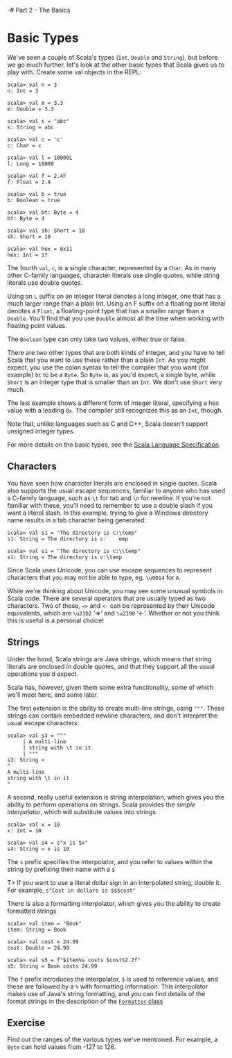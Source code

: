 -# Part 2 - The Basics

# Basic Types

We've seen a couple of Scala's types (`Int`, `Double` and `String`), but before we go much further, let's look at the other basic types that Scala gives us to play with. Create some val objects in the REPL:

~~~~~~~~
scala> val n = 3
n: Int = 3

scala> val m = 3.3
m: Double = 3.3

scala> val s = "abc"
s: String = abc

scala> val c = 'c'
c: Char = c

scala> val l = 10000L
l: Long = 10000

scala> val f = 2.4F
f: Float = 2.4

scala> val b = true
b: Boolean = true

scala> val bt: Byte = 4
bt: Byte = 4

scala> val sh: Short = 10
sh: Short = 10

scala> val hex = 0x11
hex: Int = 17
~~~~~~~~

The fourth `val`, `c`, is a single character, represented by a `Char`. As in many other C-family languages, character literals use single quotes, while string literals use double quotes.

Using an `L` suffix on an integer literal denotes a long integer, one that has a much larger range than a plain Int. Using an F suffix on a floating point literal denotes a `Float`, a floating-point type that has a smaller range than a `Double`. You'll find that you use `Double` almost all the time when working with floating point values.

The `Boolean` type can only take two values, either true or false.

There are two other types that are both kinds of integer, and you have to tell Scala that you want to use these rather than a plain `Int`. As you might expect, you use the colon syntax to tell the compiler that you want (for example) `bt` to be a `Byte`. So `Byte` is, as you'd expect, a single byte, while `Short` is an integer type that is smaller than an `Int`. We don't use `Short` very much.

The last example shows a different form of integer literal, specifying a hex value with a leading `0x`. The compiler still recognizes this as an `Int`, though.

Note that, unlike languages such as C and C++, Scala doesn't support unsigned integer types.

For more details on the basic types, see the [Scala Language Specification](http://scala-lang.org/files/archive/spec/2.11/).

## Characters
You have seen how character literals are enclosed in single quotes. Scala also supports the usual escape sequences, familiar to anyone who has used a C-family language, such as `\t` for tab and `\n` for newline. If you're not familiar with these, you'll need to remember to use a double slash if you want a literal slash. In this example, trying to give a Windows directory name results in a tab character being generated:

~~~~~~~~
scala> val s1 = "The directory is c:\temp"
s1: String = The directory is c:	emp

scala> val s1 = "The directory is c:\\temp"
s1: String = The directory is c:\temp
~~~~~~~~

Since Scala uses Unicode, you can use escape sequences to represent characters that you may not be able to type, eg. `\u0014` for `A`.

While we're thinking about Unicode, you may see some unusual symbols in Scala code. There are several operators that are usually typed as two characters. Two of these, `=>` and `<-` can be represented by their Unicode equivalents, which are 
`\u21D2` ‘⇒’ and `\u2190` ‘←’. Whether or not you think this is useful is a personal choice!
 
## Strings
Under the hood, Scala strings are Java strings, which means that string literals are enclosed in double quotes, and that they support all the usual operations you'd expect.

Scala has, however, given them some extra functionality, some of which we'll meet here, and some later.

The first extension is the ability to create multi-line strings, using `"""`. These strings can contain embedded newline characters, and don't interpret the usual escape characters:

~~~~~~~~
scala> val s3 = """
     | A multi-line
     | string with \t in it
     | """
s3: String =
"
A multi-line
string with \t in it
"
~~~~~~~~

A second, really useful extension is string interpolation, which gives you the ability to perform operations on strings. Scala provides the *simple interpolator*, which will substitute values into strings.

~~~~~~~~
scala> val x = 10
x: Int = 10

scala> val s4 = s"x is $x"
s4: String = x is 10
~~~~~~~~

The `s` prefix specifies the interpolator, and you refer to values within the string by prefixing their name with a `$`

T> If you want to use a literal dollar sign in an interpolated string, double it. For example, `s"Cost in dollars is $$$cost"`

There is also a formatting interpolator, which gives you the ability to create formatted strings

~~~~~~~~
scala> val item = "Book"
item: String = Book

scala> val cost = 24.99
cost: Double = 24.99

scala> val s5 = f"$item%s costs $cost%2.2f"
s5: String = Book costs 24.99
~~~~~~~~

The `f` prefix introduces the interpolator, `$` is used to reference values, and these are followed by a `%` with formatting information. This interpolator makes use of Java's string formatting, and you can find details of the format strings in the description of the [`Formatter` class](https://docs.oracle.com/javase/8/docs/api/java/util/Formatter.html)

## Exercise

Find out the ranges of the various types we've mentioned. For example, a `Byte` can hold values from -127 to 126.